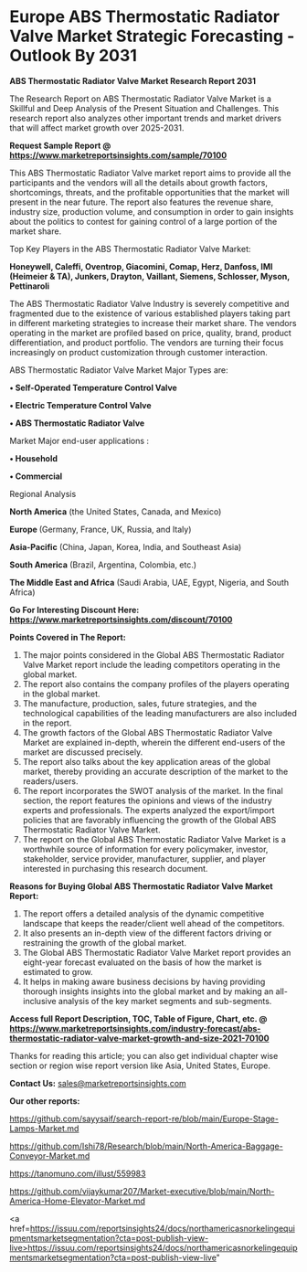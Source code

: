 # Europe ABS Thermostatic Radiator Valve Market Strategic Forecasting - Outlook By 2031

<strong>ABS Thermostatic Radiator Valve Market Research Report 2031</strong>

The Research Report on ABS Thermostatic Radiator Valve Market is a Skillful and Deep Analysis of the Present Situation and Challenges. This research report also analyzes other important trends and market drivers that will affect market growth over 2025-2031.

<strong>Request Sample Report @ <a href=https://www.marketreportsinsights.com/sample/70100>https://www.marketreportsinsights.com/sample/70100</a></strong>

This ABS Thermostatic Radiator Valve market report aims to provide all the participants and the vendors will all the details about growth factors, shortcomings, threats, and the profitable opportunities that the market will present in the near future. The report also features the revenue share, industry size, production volume, and consumption in order to gain insights about the politics to contest for gaining control of a large portion of the market share.

Top Key Players in the ABS Thermostatic Radiator Valve Market:

<strong>Honeywell, Caleffi, Oventrop, Giacomini, Comap, Herz, Danfoss, IMI (Heimeier & TA), Junkers, Drayton, Vaillant, Siemens, Schlosser, Myson, Pettinaroli</strong>

The ABS Thermostatic Radiator Valve Industry is severely competitive and fragmented due to the existence of various established players taking part in different marketing strategies to increase their market share. The vendors operating in the market are profiled based on price, quality, brand, product differentiation, and product portfolio. The vendors are turning their focus increasingly on product customization through customer interaction.

ABS Thermostatic Radiator Valve Market Major Types are:

<strong>• Self-Operated Temperature Control Valve

• Electric Temperature Control Valve

• ABS Thermostatic Radiator Valve</strong>

Market Major end-user applications :

<strong>• Household

• Commercial</strong>

Regional Analysis

</u><strong><b>North America</b></strong> (the United States, Canada, and Mexico)

<strong><b>Europe </b></strong>(Germany, France, UK, Russia, and Italy)

<strong><b>Asia-Pacific</b></strong> (China, Japan, Korea, India, and Southeast Asia)

<strong><b>South America</b></strong> (Brazil, Argentina, Colombia, etc.)

<strong><b>The Middle East and Africa</b></strong> (Saudi Arabia, UAE, Egypt, Nigeria, and South Africa)

<strong>Go For Interesting Discount Here: <a href=https://www.marketreportsinsights.com/discount/70100>https://www.marketreportsinsights.com/discount/70100</a></strong>

<strong>Points Covered in The Report:</strong>
<ol>
  <li>The major points considered in the Global ABS Thermostatic Radiator Valve Market report include the leading competitors operating in the global market.</li>
  <li>The report also contains the company profiles of the players operating in the global market.</li>
  <li>The manufacture, production, sales, future strategies, and the technological capabilities of the leading manufacturers are also included in the report.</li>
  <li>The growth factors of the Global ABS Thermostatic Radiator Valve Market are explained in-depth, wherein the different end-users of the market are discussed precisely.</li>
  <li>The report also talks about the key application areas of the global market, thereby providing an accurate description of the market to the readers/users.</li>
  <li>The report incorporates the SWOT analysis of the market. In the final section, the report features the opinions and views of the industry experts and professionals. The experts analyzed the export/import policies that are favorably influencing the growth of the Global ABS Thermostatic Radiator Valve Market.</li>
  <li>The report on the Global ABS Thermostatic Radiator Valve Market is a worthwhile source of information for every policymaker, investor, stakeholder, service provider, manufacturer, supplier, and player interested in purchasing this research document.</li>
</ol>
<strong>Reasons for Buying Global ABS Thermostatic Radiator Valve Market Report:</strong>

<ol>
  <li>The report offers a detailed analysis of the dynamic competitive landscape that keeps the reader/client well ahead of the competitors.</li>
  <li>It also presents an in-depth view of the different factors driving or restraining the growth of the global market.</li>
  <li>The Global ABS Thermostatic Radiator Valve Market report provides an eight-year forecast evaluated on the basis of how the market is estimated to grow.</li>
  <li>It helps in making aware business decisions by having providing thorough insights insights into the global market and by making an all-inclusive analysis of the key market segments and sub-segments.</li>
</ol>
<strong>Access full Report Description, TOC, Table of Figure, Chart, etc. @ <a href=https://www.marketreportsinsights.com/industry-forecast/abs-thermostatic-radiator-valve-market-growth-and-size-2021-70100>https://www.marketreportsinsights.com/industry-forecast/abs-thermostatic-radiator-valve-market-growth-and-size-2021-70100</a></strong>


Thanks for reading this article; you can also get individual chapter wise section or region wise report version like Asia, United States, Europe.

<strong>Contact Us:</strong>
sales@marketreportsinsights.com

<strong>Our other reports:</strong>

<a href=https://github.com/sayysaif/search-report-re/blob/main/Europe-Stage-Lamps-Market.md>https://github.com/sayysaif/search-report-re/blob/main/Europe-Stage-Lamps-Market.md</a>

<a href=https://github.com/Ishi78/Research/blob/main/North-America-Baggage-Conveyor-Market.md>https://github.com/Ishi78/Research/blob/main/North-America-Baggage-Conveyor-Market.md</a>

<a href=https://tanomuno.com/illust/559983>https://tanomuno.com/illust/559983</a>

<a href=https://github.com/vijaykumar207/Market-executive/blob/main/North-America-Home-Elevator-Market.md>https://github.com/vijaykumar207/Market-executive/blob/main/North-America-Home-Elevator-Market.md</a>

<a href=https://issuu.com/reportsinsights24/docs/northamericasnorkelingequipmentsmarketsegmentation?cta=post-publish-view-live>https://issuu.com/reportsinsights24/docs/northamericasnorkelingequipmentsmarketsegmentation?cta=post-publish-view-live</a>"
